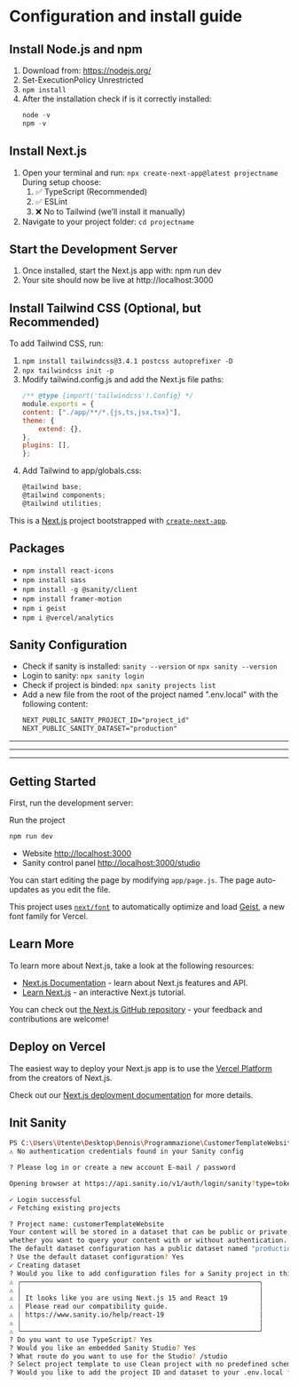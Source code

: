 # Configuration and install guide
## Install Node.js and npm
1. Download from: https://nodejs.org/
2. Set-ExecutionPolicy Unrestricted
3. `npm install`
4. After the installation check if is it correctly installed:
    ```powershell
    node -v
    npm -v
    ```
## Install Next.js
1. Open your terminal and run: `npx create-next-app@latest projectname`
    During setup choose: 
    1. ✅ TypeScript (Recommended)
    2. ✅ ESLint
    3. ❌ No to Tailwind (we’ll install it manually)
2. Navigate to your project folder: `cd projectname`

## Start the Development Server
1. Once installed, start the Next.js app with: npm run dev
2. Your site should now be live at http://localhost:3000

## Install Tailwind CSS (Optional, but Recommended) 
To add Tailwind CSS, run:
1. `npm install tailwindcss@3.4.1 postcss autoprefixer -D`
2. `npx tailwindcss init -p`
3. Modify tailwind.config.js and add the Next.js file paths:
    ```js
    /** @type {import('tailwindcss').Config} */
    module.exports = {
    content: ["./app/**/*.{js,ts,jsx,tsx}"],
    theme: {
        extend: {},
    },
    plugins: [],
    };
    ```
4. Add Tailwind to app/globals.css:
    ```js
    @tailwind base;
    @tailwind components;
    @tailwind utilities;
    ```

This is a [Next.js](https://nextjs.org) project bootstrapped with [`create-next-app`](https://github.com/vercel/next.js/tree/canary/packages/create-next-app).

## Packages
* `npm install react-icons`
* `npm install sass`
* `npm install -g @sanity/client`
* `npm install framer-motion`
* `npm i geist`
* `npm i @vercel/analytics`

## Sanity Configuration
* Check if sanity is installed: `sanity --version` or `npx sanity --version`
* Login to sanity: `npx sanity login`
* Check if project is binded: `npx sanity projects list`
* Add a new file from the root of the project named ".env.local" with the following content:
    ```txt
    NEXT_PUBLIC_SANITY_PROJECT_ID="project_id"
    NEXT_PUBLIC_SANITY_DATASET="production"
    ```

---
---
---

## Getting Started

First, run the development server:

Run the project
```bash
npm run dev
```

* Website [http://localhost:3000](http://localhost:3000)
* Sanity control panel [http://localhost:3000/studio](http://localhost:3000)

You can start editing the page by modifying `app/page.js`. The page auto-updates as you edit the file.

This project uses [`next/font`](https://nextjs.org/docs/app/building-your-application/optimizing/fonts) to automatically optimize and load [Geist](https://vercel.com/font), a new font family for Vercel.

## Learn More

To learn more about Next.js, take a look at the following resources:

- [Next.js Documentation](https://nextjs.org/docs) - learn about Next.js features and API.
- [Learn Next.js](https://nextjs.org/learn) - an interactive Next.js tutorial.

You can check out [the Next.js GitHub repository](https://github.com/vercel/next.js) - your feedback and contributions are welcome!

## Deploy on Vercel

The easiest way to deploy your Next.js app is to use the [Vercel Platform](https://vercel.com/new?utm_medium=default-template&filter=next.js&utm_source=create-next-app&utm_campaign=create-next-app-readme) from the creators of Next.js.

Check out our [Next.js deployment documentation](https://nextjs.org/docs/app/building-your-application/deploying) for more details.


## Init Sanity
```bash
PS C:\Users\Utente\Desktop\Dennis\Programmazione\CustomerTemplateWebsite> sanity init
⚠ No authentication credentials found in your Sanity config

? Please log in or create a new account E-mail / password

Opening browser at https://api.sanity.io/v1/auth/login/sanity?type=token&label=DESKTOP-5IB8D1L+%2F+Windows&origin=http%3A%2F%2Flocalhost%3A4321%2Fcallback

✓ Login successful
✓ Fetching existing projects

? Project name: customerTemplateWebsite
Your content will be stored in a dataset that can be public or private, depending on
whether you want to query your content with or without authentication.
The default dataset configuration has a public dataset named "production".
? Use the default dataset configuration? Yes
✓ Creating dataset
? Would you like to add configuration files for a Sanity project in this Next.js folder? Yes
⚠ ╭────────────────────────────────────────────────────────────╮
⚠ │                                                            │
⚠ │ It looks like you are using Next.js 15 and React 19        │
⚠ │ Please read our compatibility guide.                       │
⚠ │ https://www.sanity.io/help/react-19                        │
⚠ │                                                            │
⚠ ╰────────────────────────────────────────────────────────────╯
? Do you want to use TypeScript? Yes
? Would you like an embedded Sanity Studio? Yes
? What route do you want to use for the Studio? /studio
? Select project template to use Clean project with no predefined schema types    
? Would you like to add the project ID and dataset to your .env.local file? Yes
```
